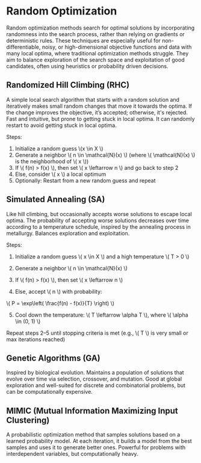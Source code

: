# **Random Optimization**

Random optimization methods search for optimal solutions by incorporating randomness into the search process, rather than relying on gradients or deterministic rules. These techniques are especially useful for non-differentiable, noisy, or high-dimensional objective functions and data with many local optima, where traditional optimization methods struggle. They aim to balance exploration of the search space and exploitation of good candidates, often using heuristics or probability driven decisions.

## **Randomized Hill Climbing (RHC)**

A simple local search algorithm that starts with a random solution and iteratively makes small random changes that move it towards the optima. If the change improves the objective, it’s accepted; otherwise, it's rejected. Fast and intuitive, but prone to getting stuck in local optima. It can randomly restart to avoid getting stuck in local optima.

Steps:  
1. Initialize a random guess \\(x \in X \\)  
2. Generate a neighbor \\( n \in \mathcal{N}(x) \\) (where \\( \mathcal{N}(x) \\) is the neighborhood of \\( x \\))  
3. If \\( f(n) > f(x) \\), then set \\( x \leftarrow n \\) and go back to step 2  
4. Else, consider \\( x \\) a local optimum  
5. Optionally: Restart from a new random guess and repeat  


## **Simulated Annealing (SA)**

Like hill climbing, but occasionally accepts worse solutions to escape local optima. The probability of accepting worse solutions decreases over time according to a temperature schedule, inspired by the annealing process in metallurgy. Balances exploration and exploitation.

Steps:  
1. Initialize a random guess \\( x \in X \\) and a high temperature \\( T > 0 \\)

2. Generate a neighbor \\( n \in \mathcal{N}(x) \\)

3. If \\( f(n) > f(x) \\), then set \\( x \leftarrow n \\)

4. Else, accept \\( n \\) with probability:

\\( P = \exp\left( \frac{f(n) - f(x)}{T} \right) \\)

5. Cool down the temperature: \\( T \leftarrow \alpha T \\), where \\( \alpha \in (0, 1) \\)

Repeat steps 2–5 until stopping criteria is met (e.g., \\( T \\) is very small or max iterations reached)

## **Genetic Algorithms (GA)**

Inspired by biological evolution. Maintains a population of solutions that evolve over time via selection, crossover, and mutation. Good at global exploration and well-suited for discrete and combinatorial problems, but can be computationally expensive.

## **MIMIC (Mutual Information Maximizing Input Clustering)**

A probabilistic optimization method that samples solutions based on a learned probability model. At each iteration, it builds a model from the best samples and uses it to generate better ones. Powerful for problems with interdependent variables, but computationally heavy.